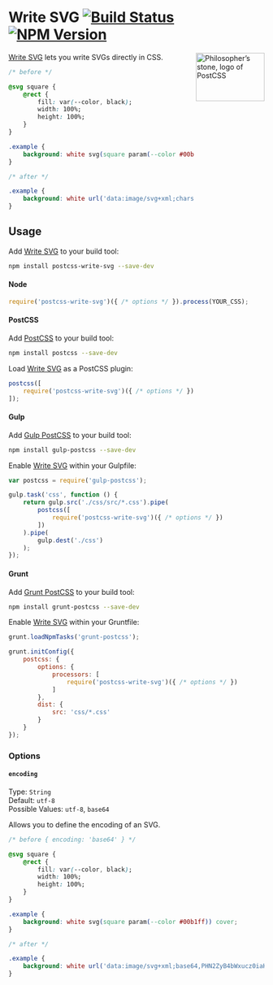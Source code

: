 # Write SVG [![Build Status][ci-img]][ci] [![NPM Version][npm-img]][npm]

<img align="right" width="135" height="95" src="http://postcss.github.io/postcss/logo-leftp.png" title="Philosopher’s stone, logo of PostCSS">

[Write SVG] lets you write SVGs directly in CSS.

```css
/* before */

@svg square {
	@rect {
		fill: var(--color, black);
		width: 100%;
		height: 100%;
	}
}

.example {
	background: white svg(square param(--color #00b1ff)) cover;
}

/* after */

.example {
	background: white url('data:image/svg+xml;charset=utf-8,%3Csvg xmlns=%22http://www.w3.org/2000/svg%22%3E%3Crect fill=%22%2300b1ff%22 width=%22100%25%22 height=%22100%25%22/%3E%3C/svg%3E') cover;
}
```

## Usage

Add [Write SVG] to your build tool:

```bash
npm install postcss-write-svg --save-dev
```

#### Node

```js
require('postcss-write-svg')({ /* options */ }).process(YOUR_CSS);
```

#### PostCSS

Add [PostCSS] to your build tool:

```bash
npm install postcss --save-dev
```

Load [Write SVG] as a PostCSS plugin:

```js
postcss([
	require('postcss-write-svg')({ /* options */ })
]);
```

#### Gulp

Add [Gulp PostCSS] to your build tool:

```bash
npm install gulp-postcss --save-dev
```

Enable [Write SVG] within your Gulpfile:

```js
var postcss = require('gulp-postcss');

gulp.task('css', function () {
	return gulp.src('./css/src/*.css').pipe(
		postcss([
			require('postcss-write-svg')({ /* options */ })
		])
	).pipe(
		gulp.dest('./css')
	);
});
```

#### Grunt

Add [Grunt PostCSS] to your build tool:

```bash
npm install grunt-postcss --save-dev
```

Enable [Write SVG] within your Gruntfile:

```js
grunt.loadNpmTasks('grunt-postcss');

grunt.initConfig({
	postcss: {
		options: {
			processors: [
				require('postcss-write-svg')({ /* options */ })
			]
		},
		dist: {
			src: 'css/*.css'
		}
	}
});
```

### Options

#### `encoding`

Type: `String`  
Default: `utf-8`  
Possible Values: `utf-8`, `base64`

Allows you to define the encoding of an SVG.

```css
/* before { encoding: 'base64' } */

@svg square {
	@rect {
		fill: var(--color, black);
		width: 100%;
		height: 100%;
	}
}

.example {
	background: white svg(square param(--color #00b1ff)) cover;
}

/* after */

.example {
	background: white url('data:image/svg+xml;base64,PHN2ZyB4bWxucz0iaHR0cDovL3d3dy53My5vcmcvMjAwMC9zdmciPjxyZWN0IGZpbGw9IiMwMGIxZmYiIHdpZHRoPSIxMDAlIiBoZWlnaHQ9IjEwMCUiLz48L3N2Zz4=') cover;
}
```

[ci]:      https://travis-ci.org/jonathantneal/postcss-write-svg
[ci-img]:  https://travis-ci.org/jonathantneal/postcss-write-svg.svg
[npm]:     https://www.npmjs.com/package/postcss-write-svg
[npm-img]: https://badge.fury.io/js/postcss-write-svg.svg

[Gulp PostCSS]:  https://github.com/postcss/gulp-postcss
[Grunt PostCSS]: https://github.com/nDmitry/grunt-postcss
[PostCSS]:       https://github.com/postcss/postcss
[Write SVG]:     https://github.com/jonathantneal/postcss-write-svg
